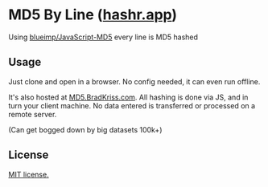 # MD5 By Line ([hashr.app](https://hashr.app))

Using [blueimp/JavaScript-MD5](https://github.com/blueimp/JavaScript-MD5) every line is MD5 hashed

## Usage

Just clone and open in a browser. No config needed, it can even run offline.

It's also hosted at [MD5.BradKriss.com](https://MD5.BradKriss.com). All hashing is done via JS, and in turn your client machine. No data entered is transferred or processed on a remote server.

(Can get bogged down by big datasets 100k+)

## License

[MIT license.](https://opensource.org/licenses/MIT)
